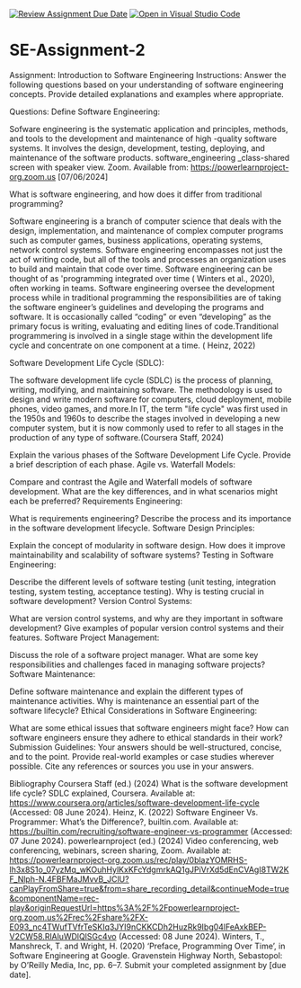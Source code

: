 [![Review Assignment Due Date](https://classroom.github.com/assets/deadline-readme-button-24ddc0f5d75046c5622901739e7c5dd533143b0c8e959d652212380cedb1ea36.svg)](https://classroom.github.com/a/-ucQIGTc)
[![Open in Visual Studio Code](https://classroom.github.com/assets/open-in-vscode-718a45dd9cf7e7f842a935f5ebbe5719a5e09af4491e668f4dbf3b35d5cca122.svg)](https://classroom.github.com/online_ide?assignment_repo_id=15238935&assignment_repo_type=AssignmentRepo)
# SE-Assignment-2
Assignment: Introduction to Software Engineering
Instructions:
Answer the following questions based on your understanding of software engineering concepts. Provide detailed explanations and examples where appropriate.

Questions:
Define Software Engineering:

Sofware engineering is the systematic application and principles, methods, and tools to the development and maintenance of high -quality software systems. It involves the design, development, testing, deploying, and maintenance of the software products.  software_engineering _class-shared screen with speaker view. Zoom. Available from: https://powerlearnproject-org.zoom.us [07/06/2024]

What is software engineering, and how does it differ from traditional programming? 

Software engineering is a branch of computer science that deals with the design, implementation, and maintenance of complex computer programs such as computer games, business applications, operating systems, network control systems. Software engineering encompasses not just the act of writing code, but all of the tools and processes an organization uses to build and maintain that code over time. Software engineering can be thought of as 'programming integrated over time ( Winters et al., 2020), often working in teams. Software engineering oversee the development process while in traditional programming the responsibilities are of taking the software engineer’s guidelines and developing the programs and software. It is occasionally called “coding” or even “developing” as the primary focus is writing, evaluating and editing lines of code.Tranditional programmering is involved in a single stage within the development life cycle and concentrate on one component at a time. ( Heinz, 2022) 

Software Development Life Cycle (SDLC):

The software development life cycle (SDLC) is the process of planning, writing, modifying, and maintaining software. The methodology is used to design and write modern software for computers, cloud deployment, mobile phones, video games, and more.In IT, the term "life cycle" was first used in the 1950s and 1960s to describe the stages involved in developing a new computer system, but it is now commonly used to refer to all stages in the production of any type of software.(Coursera Staff, 2024)

Explain the various phases of the Software Development Life Cycle. Provide a brief description of each phase.
Agile vs. Waterfall Models:

Compare and contrast the Agile and Waterfall models of software development. What are the key differences, and in what scenarios might each be preferred?
Requirements Engineering:

What is requirements engineering? Describe the process and its importance in the software development lifecycle.
Software Design Principles:

Explain the concept of modularity in software design. How does it improve maintainability and scalability of software systems?
Testing in Software Engineering:

Describe the different levels of software testing (unit testing, integration testing, system testing, acceptance testing). Why is testing crucial in software development?
Version Control Systems:

What are version control systems, and why are they important in software development? Give examples of popular version control systems and their features.
Software Project Management:

Discuss the role of a software project manager. What are some key responsibilities and challenges faced in managing software projects?
Software Maintenance:

Define software maintenance and explain the different types of maintenance activities. Why is maintenance an essential part of the software lifecycle?
Ethical Considerations in Software Engineering:

What are some ethical issues that software engineers might face? How can software engineers ensure they adhere to ethical standards in their work?
Submission Guidelines:
Your answers should be well-structured, concise, and to the point.
Provide real-world examples or case studies wherever possible.
Cite any references or sources you use in your answers.

Bibliography 
Coursera Staff (ed.) (2024) What is the software development life cycle? SDLC explained, Coursera. Available at: https://www.coursera.org/articles/software-development-life-cycle (Accessed: 08 June 2024). 
Heinz, K. (2022) Software Engineer Vs. Programmer: What’s the Difference?, builtin.com. Available at: https://builtin.com/recruiting/software-engineer-vs-programmer (Accessed: 07 June 2024). 
powerlearnproject (ed.) (2024) Video conferencing, web conferencing, webinars, screen sharing, Zoom. Available at: https://powerlearnproject-org.zoom.us/rec/play/0blazYOMRHS-lh3x8S1o_07yzMq_wKOuhHylKxKFcYdgmrkAQ1gJPiVrXd5dEnCVAgI8TW2KF_Nlph-N.4FBFMaJMvvB_JClU?canPlayFromShare=true&from=share_recording_detail&continueMode=true&componentName=rec-play&originRequestUrl=https%3A%2F%2Fpowerlearnproject-org.zoom.us%2Frec%2Fshare%2FX-E093_nc4TWufTVfrTeSKIq3JYI9nCKKCDh2HuzRk9Ibg04lFeAxkBEP-V2CW58.RlAluWDlQlSGc4vo (Accessed: 08 June 2024). 
Winters, T., Manshreck, T. and Wright, H. (2020) ‘Preface, Programming Over Time’, in Software Engineering at Google. Gravenstein Highway North, Sebastopol:  by O’Reilly Media, Inc, pp. 6–7. 
Submit your completed assignment by [due date].
